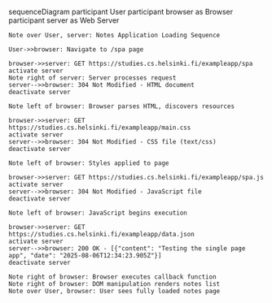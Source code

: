 sequenceDiagram
    participant User
    participant browser as Browser
    participant server as Web Server

    Note over User, server: Notes Application Loading Sequence
    
    User->>browser: Navigate to /spa page
    
    browser->>server: GET https://studies.cs.helsinki.fi/exampleapp/spa
    activate server
    Note right of server: Server processes request
    server-->>browser: 304 Not Modified - HTML document
    deactivate server
    
    Note left of browser: Browser parses HTML, discovers resources
    
    browser->>server: GET https://studies.cs.helsinki.fi/exampleapp/main.css
    activate server
    server-->>browser: 304 Not Modified - CSS file (text/css)
    deactivate server
    
    Note left of browser: Styles applied to page
    
    browser->>server: GET https://studies.cs.helsinki.fi/exampleapp/spa.js
    activate server
    server-->>browser: 304 Not Modified - JavaScript file
    deactivate server
    
    Note left of browser: JavaScript begins execution
    
    browser->>server: GET https://studies.cs.helsinki.fi/exampleapp/data.json
    activate server
    server-->>browser: 200 OK - [{"content": "Testing the single page app", "date": "2025-08-06T12:34:23.905Z"}]
    deactivate server

    Note right of browser: Browser executes callback function
    Note right of browser: DOM manipulation renders notes list
    Note over User, browser: User sees fully loaded notes page

